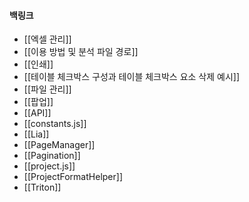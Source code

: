 
#### 백링크

- [[엑셀 관리]]
- [[이용 방법 및 분석 파일 경로]]
- [[인쇄]]
- [[테이블 체크박스 구성과 테이블 체크박스  요소 삭제 예시]]
- [[파일 관리]]
- [[팝업]]
- [[API]]
- [[constants.js]]
- [[Lia]]
- [[PageManager]]
- [[Pagination]]
- [[project.js]]
- [[ProjectFormatHelper]]
- [[Triton]]
